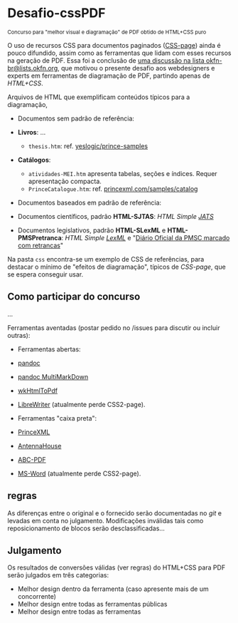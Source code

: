 Desafio-cssPDF
==============
<small>Concurso para "melhor visual e diagramação" de PDF obtido de HTML+CSS puro</small>

O uso de recursos CSS para documentos paginados ([CSS-page](http://www.w3.org/TR/CSS21/page.html)) ainda é pouco difundido,  assim como as ferramentas que lidam com esses recursos na geração de PDF. 
Essa foi a conclusão de [uma discussão na lista okfn-br@lists.okfn.org](http://open-knowledge-foundation-brasil-rede-pelo-conhecimento-livre.50579.x6.nabble.com/okfn-br-dados-abertos-burilados-num-PDF-tt4121.html), que  motivou 
o presente desafio aos webdesigners e experts em ferramentas de diagramação de PDF, partindo apenas de *HTML+CSS*.

Arquivos de HTML que exemplificam conteúdos típicos para a diagramação,

* Documentos sem padrão de referência:
 * **Livros**: ...
   * `thesis.htm`: ref. [yeslogic/prince-samples](https://github.com/yeslogic/prince-samples/tree/master/thesis)
 * **Catálogos**: 
   * `atividades-MEI.htm` apresenta tabelas, seções e índices. Requer apresentação compacta. 
   * `PrinceCatalogue.htm`: ref. [princexml.com/samples/catalog](http://www.princexml.com/samples/catalog/PrinceCatalogue.html)

* Documentos baseados em padrão de referência:
 * Documentos científicos, padrão **HTML-SJTAS**: *HTML Simple [JATS](https://en.wikipedia.org/wiki/Journal_Article_Tag_Suite)*
 * Documentos legislativos, padrão **HTML-SLexML** e **HTML-PMSPretranca**: *HTML Simple [LexML](https://en.wikipedia.org/wiki/LexML_Brasil)* e "[Diário Oficial da PMSC marcado com retrancas](http://devcolab.each.usp.br/do/)"

Na pasta `css` encontra-se um exemplo de CSS de referências, para destacar o mínimo de "efeitos de diagramação", típicos de *CSS-page*, que se espera conseguir usar.

## Como participar do concurso
...

Ferramentas aventadas (postar pedido no /issues  para discutir ou incluir outras):

* Ferramentas abertas:
 * [pandoc](http://pandoc.org/)
 * [pandoc MultiMarkDown](http://fletcherpenney.net/multimarkdown/install/#macosx)
 * [wkHtmlToPdf](http://wkHtmlToPdf.org/)
 * [LibreWriter](https://www.libreoffice.org/discover/writer/) (atualmente perde CSS2-page).

* Ferramentas "caixa preta":
 * [PrinceXML](http://www.princexml.com/)
 * [AntennaHouse](http://www.antennahouse.com/)
 * [ABC-PDF](http://www.websupergoo.com/abcpdf-1.htm)
 * [MS-Word](https://en.wikipedia.org/wiki/Microsoft_Word) (atualmente perde CSS2-page).

## regras
As diferenças entre o original e o fornecido serão documentadas no *git* e levadas em conta no julgamento. 
Modificações  inválidas tais como reposicionamento de blocos serão desclassificadas...

## Julgamento
Os resultados de conversões válidas (ver regras) do HTML+CSS para PDF serão julgados em três categorias: 
* Melhor design dentro da ferramenta (caso apresente mais de um concorrente)
* Melhor design entre todas as ferramentas públicas
* Melhor design entre todas as ferramentas


